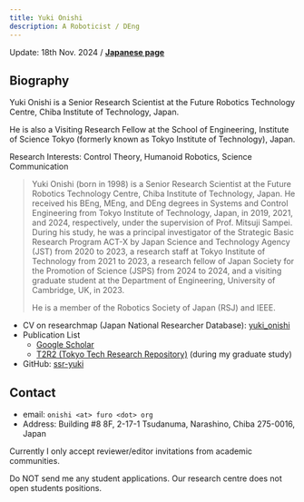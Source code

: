 ```yaml
---
title: Yuki Onishi
description: A Roboticist / DEng
---
```


Update: 18th Nov. 2024 / **[Japanese page](./index_ja)**

## Biography

Yuki Onishi is a Senior Research Scientist at the Future Robotics Technology Centre, Chiba Institute of Technology, Japan.

He is also a Visiting Research Fellow at the School of Engineering, Institute of Science Tokyo (formerly known as Tokyo Institute of Technology), Japan.

Research Interests: Control Theory, Humanoid Robotics, Science Communication

> Yuki Onishi (born in 1998) is a Senior Research Scientist at the Future Robotics Technology Centre, Chiba Institute of Technology, Japan. He received his BEng, MEng, and DEng degrees in Systems and Control Engineering from Tokyo Institute of Technology, Japan, in 2019, 2021, and 2024, respectively, under the supervision of Prof. Mitsuji Sampei. During his study, he was a principal investigator of the Strategic Basic Research Program ACT-X by Japan Science and Technology Agency (JST) from 2020 to 2023, a research staff at Tokyo Institute of Technology from 2021 to 2023, a research fellow of Japan Society for the Promotion of Science (JSPS) from 2024 to 2024, and a visiting graduate student at the Department of Engineering, University of Cambridge, UK, in 2023.
> 
> He is a member of the Robotics Society of Japan (RSJ) and IEEE.

- CV on researchmap (Japan National Researcher Database): [yuki_onishi](https://researchmap.jp/yuki_onishi/?lang=en)
- Publication List
  - [Google Scholar](https://scholar.google.com/citations?user=TgNORQkAAAAJ)
  - [T2R2 (Tokyo Tech Research Repository)](https://t2r2.star.titech.ac.jp/cgi-bin/researcherpublicationlist.cgi?lv=en&q_researcher_content_number=7ea460992f42e710d0a8afd31c578ddd&alldisp=1) (during my graduate study)
- GitHub: [ssr-yuki](https://github.com/ssr-yuki)

## Contact

- email: `onishi <at> furo <dot> org`
- Address: Building #8 8F, 2-17-1 Tsudanuma, Narashino, Chiba 275-0016, Japan

Currently I only accept reviewer/editor invitations from academic communities.

Do NOT send me any student applications.
Our research centre does not open students positions.
